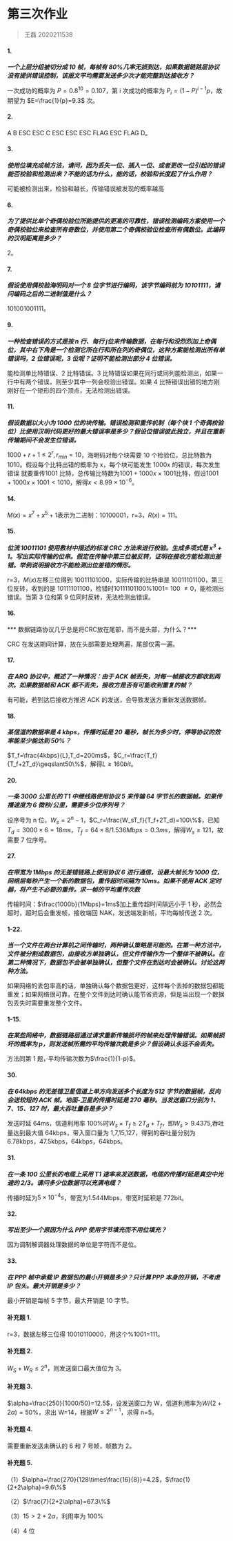 # 第三次作业

> 王磊 2020211538

#### 1.

***一个上层分组被切分成 10 帧，每帧有 80%几率无损到达，如果数据链路层协议没有提供错误控制，该报文平均需要发送多少次才能完整到达接收方？***

一次成功的概率为 $P=0.8^{10}=0.107$，第 i 次成功的概率为 $P_i=(1-P)^{i-1}p$，故期望为 $E=\frac{1}{p}=9.3$ 次。

#### 2.

A B ESC ESC C ESC ESC ESC FLAG ESC FLAG D。

#### 3. 

***使用位填充成帧方法，请问，因为丢失一位、插入一位、或者更改一位引起的错误能否校验和检测出来？不能的话为什么，能的话，校验和长度起了什么作用？***

可能被检测出来，检验和越长，传输错误被发现的概率越高

#### 6.

***为了提供比单个奇偶校验位所能提供的更高的可靠性，错误检测编码方案使用一个奇偶校验位来检查所有奇数位，并使用第二个奇偶校验位检查所有偶数位。此编码的汉明距离是多少？***

2。

#### 7.

***假设使用偶校验海明码对一个 8 位字节进行编码，该字节编码前为 10101111，请问编码之后的二进制值是什么？***

101001001111。

#### 9.

***一种检查错误的方式是按 n 行、每行 j位来传输数据，在每行和没烈烈加上奇偶位，其中右下角是一个检测它所在行和所在列的奇偶位，这种方案能检测出所有单错误吗，2 位错误呢，3 位呢？证明不能检测出部分 4 位错误。***

能检测单比特错误、2 比特错误。3 比特错误如果在同行或同列能检测出，如果一行中有两个错误，则至少其中一列会校验出错误。如果 4 比特错误出错的地方刚刚好在一个矩形的四个顶点，无法检测出错误。

#### 11.

***假设数据以大小为 1000 位的块传输。错误检测和重传机制（每个块 1 个奇偶校验位）比使用汉明代码更好的最大错误率是多少？假设位错误彼此独立，并且在重新传输期间不会发生位错误。***

$1000+r+1\leqslant2^r,r_{min}=10$，海明码对每个块需要 10 个检验位，总比特数为 1010。假设每个比特出错的概率为 x，每个块可能发生 1000x 的错误，每次发生错误 就要重传1001 比特，总传输比特数为$1001+1000x\times 1001$比特，假设$1001+1000x\times 1001<1010$，解得$x<8.99\times 10^{-6}$。

#### 14.

$M(x)=x^7+x^5+1$表示为二进制：10100001，r=3，$R(x)=111$。

#### 15.

***位流 10011101 使用教材中描述的标准 CRC 方法来进行校验。生成多项式是 $x^3+1$。写出实际传输的位串。假定在传输中第三位被反转，证明在接收方能检测出差错。举例说明接收方不能检测出位差错的情形。***

r=3，$M(x)$左移三位得到 10011101000，实际传输的比特串是 10011101100，第三位反转，收到的是 10111101100，检错时10111101100%1001= 100 $\neq0$，能检测出错误。当第 3 位和第 9 位同时反转，无法检测出错误。

#### 16.

*** 数据链路协议几乎总是将CRC放在尾部，而不是头部，为什么？***

CRC 在发送期间计算，放在头部需要处理两遍，尾部仅需一遍。

#### 17.

***在  ARQ 协议中，概述了一种情况：由于 ACK 帧丢失，对每一帧接收方都收到两次。如果数据帧和 ACK 都不丢失，接收方是否有可能收到重复的帧？***

有可能，若到达后接收方推迟 ACK 的发送，会导致发送方重新发送数据帧。

#### 18.

***某信道的数据率是 4 kbps，传播时延是 20 毫秒，帧长为多少时，停等协议的效率能至少能达到 50%？***

$T_f=\frac{4kbps}{L},T_d=200ms$，$C_r=\frac{T_f}{T_f+2T_d}\geqslant50\%$，解得$L\geqslant160bit$。

#### 20.

***一条 3000 公里长的 T1 中继线路使用协议 5 来传输 64 字节长的数据帧。如果传播速度为 6 微秒/公里，需要多少位序列号？***

设序号为 n 位，$W_s=2^n-1$，$C_r=\frac{W_sT_f}{T_f+2T_d}=100\%$，已知$T_d=3000\times6=18ms$，$T_f=64\times8/1.536Mbps=0.3ms$，解得$W_s\geqslant121$，故需要 7 位序号。

#### 27.

***在带宽为 1Mbps 的无差错链路上使用协议 6 进行通信，设最大帧长为 1000 位，网络层每秒产生一个新的数据包，重传超时间隔为 10ms。如果不使用 ACK 定时器，将产生不必要的重传。求一帧的平均重传次数***

传输时间：$\frac{1000b}{1Mbps}=1ms$加上重传超时间隔远小于 1 秒，必然会超时，超时后会重发帧，接收端回 NAK，发送端发新帧，平均每帧传送 2 次。

#### 1-22.

***当一个文件在两台计算机之间传输时，两种确认策略是可能的。在第一种方法中，文件被分割成数据包，由接收方单独确认，但文件传输作为一个整体不被确认。在第二种情况下，数据包不会被单独确认，但整个文件在到达时会被确认。讨论这两种方法。***

如果网络的丢包率高的话，单独确认每个数据包更好，这样每个丢掉的数据包都能重发；如果网络很可靠，在整个文件到达时确认能节省资源，但是当出现一个数据包丢失时需要重发整个文件。

#### 1-15.

***在某些网络中，数据链路层通过请求重新传输损坏的帧来处理传输错误。如果帧损坏的概率为 p，则发送帧所需的平均传输次数是多少？假设确认永远不会丢失。***

方法同第 1 题，·平均传输次数为$\frac{1}{1-p}$。

#### 30.

***在 64kbps 的无差错卫星信道上单方向发送多个长度为 512 字节的数据帧，反向会送较短的 ACK 帧。地面-卫星的传播时延是 270 毫秒。当发送窗口分别为 1、7、15、127 时，最大吞吐量各是多少？***

发送时延 64ms，信道利用率 100%时$W_s\times T_f\geqslant2T_d+T_f$，即$W_s>9.4375$,吞吐量达到最大值 64kbps，带入窗口量为 1,7,15,127，得到的吞吐量分别为 6.78kbps，47.5kbps，64kbps，64kbps。

#### 31.

***在一条 100 公里长的电缆上采用 T1 速率来发送数据，电缆的传播时延是真空中光速的 2/3。请问多少位数据可以充满电缆？***

传播时延为$5\times10^{-4}s$，带宽为1.544Mbps，带宽时延积是 772bit。

#### 32.

***写出至少一个原因为什么 PPP 使用字节填充而不用位填充？***

因为调制解调器处理数据的单位是字符而不是位。

#### 33.

***在 PPP 帧中承载 IP 数据包的最小开销是多少？只计算 PPP 本身的开销，不考虑 IP 包头。最大开销是多少？***

最小开销是每帧 5 字节，最大开销是 10 字节。

#### 补充题 1.

r=3，数据左移三位得 10010110000，用这个%1001=111。

#### 补充题 2.

$W_S+W_R\leqslant2^n$，则发送窗口最大值位为 3。

#### 补充题 3.

$\alpha=\frac{250}{1000/50}=12.5$，设发送窗口为 W，信道利用率为$W/(2+2\alpha)=50\%$，求出 W=14，根据$W\leqslant2^{n-1}$，求得 n=5。

#### 补充题 4.

需要重新发送未确认的 6 和 7 号帧，帧数为 2。

#### 补充题 5.

（1）$\alpha=\frac{270}{128\times\frac{16}{8}}=4.2$，$\frac{1}{2+2\alpha}=9.6\%$

（2）$\frac{7}{2+2\alpha}=67.3\%$

（3）$15>2+2\alpha$，利用率为 100%

（4）4 位

